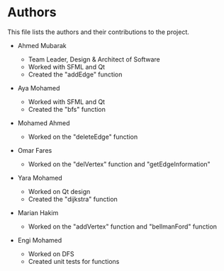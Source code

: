# Authors

This file lists the authors and their contributions to the project.

- Ahmed Mubarak
    - Team Leader, Design & Architect of Software
    - Worked with SFML and Qt
    - Created the "addEdge" function

- Aya Mohamed
    - Worked with SFML and Qt
    - Created the "bfs" function

- Mohamed Ahmed
    - Worked on the "deleteEdge" function

- Omar Fares
    - Worked on the "delVertex" function and "getEdgeInformation"

- Yara Mohamed
    - Worked on Qt design
    - Created the "dijkstra" function

- Marian Hakim
    - Worked on the "addVertex" function and "bellmanFord" function

- Engi Mohamed
    - Worked on DFS
    - Created unit tests for functions
